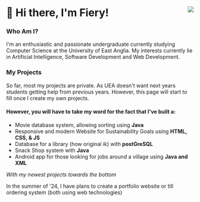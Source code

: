 # 👋 Hi there, I'm Fiery! <img align="right" src="https://yt3.googleusercontent.com/ytc/AIdro_mGRdBXpxrZrPt6aw62Efolsw1U_2zDwBNGbKZJr_RenaI=s176-c-k-c0x00ffffff-no-rj">

### Who Am I?
I'm an enthusiastic and passionate undergraduate currently studying Computer Science at the University of East Anglia. 
My interests currently lie in Artificial Intelligence, Software Development and Web Development.

### My Projects
So far, most my projects are private. As UEA doesn't want next years students getting help from previous years. However, this page will start to fill once I create my own projects. 

#### However, you will have to take my word for the fact that I've built a:
- Movie database system, allowing sorting using **Java**
- Responsive and modern Website for Sustainability Goals using **HTML, CSS, & JS**
- Database for a library (how original ik) with **postGreSQL**
- Snack Shop system with **Java**
- Android app for those looking for jobs around a village using **Java and XML**

_With my newest projects towards the bottom_

In the summer of '24, I have plans to create a portfolio website or till ordering system (both using web technologies)
